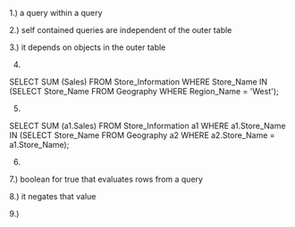 1.) a query within a query 

2.) self contained queries are independent of the outer table

3.) it depends on objects in the outer table 

4. 

SELECT SUM (Sales) FROM Store_Information
WHERE Store_Name IN
(SELECT Store_Name FROM Geography
WHERE Region_Name = 'West');

5.

SELECT SUM (a1.Sales) FROM Store_Information a1
WHERE a1.Store_Name IN
(SELECT Store_Name FROM Geography a2
WHERE a2.Store_Name = a1.Store_Name);

6. 

7.) boolean for true that evaluates rows from a query

8.) it negates that value

9.) 



